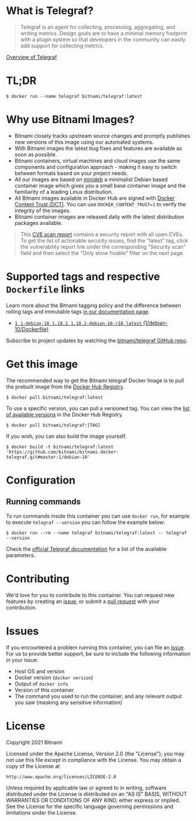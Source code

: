 
# What is Telegraf?

> Telegraf is an agent for collecting, processing, aggregating, and writing metrics. Design goals are to have a minimal memory footprint with a plugin system so that developers in the community can easily add support for collecting metrics.

[Overview of Telegraf](https://github.com/influxdata/telegraf)

# TL;DR

```console
$ docker run --name telegraf bitnami/telegraf:latest
```

# Why use Bitnami Images?

* Bitnami closely tracks upstream source changes and promptly publishes new versions of this image using our automated systems.
* With Bitnami images the latest bug fixes and features are available as soon as possible.
* Bitnami containers, virtual machines and cloud images use the same components and configuration approach - making it easy to switch between formats based on your project needs.
* All our images are based on [minideb](https://github.com/bitnami/minideb) a minimalist Debian based container image which gives you a small base container image and the familiarity of a leading Linux distribution.
* All Bitnami images available in Docker Hub are signed with [Docker Content Trust (DCT)](https://docs.docker.com/engine/security/trust/content_trust/). You can use `DOCKER_CONTENT_TRUST=1` to verify the integrity of the images.
* Bitnami container images are released daily with the latest distribution packages available.


> This [CVE scan report](https://quay.io/repository/bitnami/telegraf?tab=tags) contains a security report with all open CVEs. To get the list of actionable security issues, find the "latest" tag, click the vulnerability report link under the corresponding "Security scan" field and then select the "Only show fixable" filter on the next page.

# Supported tags and respective `Dockerfile` links

Learn more about the Bitnami tagging policy and the difference between rolling tags and immutable tags [in our documentation page](https://docs.bitnami.com/tutorials/understand-rolling-tags-containers/).


* [`1`, `1-debian-10`, `1.18.2`, `1.18.2-debian-10-r18`, `latest` (1/debian-10/Dockerfile)](https://github.com/bitnami/bitnami-docker-telegraf/blob/1.18.2-debian-10-r18/1/debian-10/Dockerfile)

Subscribe to project updates by watching the [bitnami/telegraf GitHub repo](https://github.com/bitnami/bitnami-docker-telegraf).

# Get this image

The recommended way to get the Bitnami telegraf Docker Image is to pull the prebuilt image from the [Docker Hub Registry](https://hub.docker.com/r/bitnami/telegraf).

```console
$ docker pull bitnami/telegraf:latest
```

To use a specific version, you can pull a versioned tag. You can view the [list of available versions](https://hub.docker.com/r/bitnami/telegraf/tags/) in the Docker Hub Registry.

```console
$ docker pull bitnami/telegraf:[TAG]
```

If you wish, you can also build the image yourself.

```console
$ docker build -t bitnami/telegraf:latest 'https://github.com/bitnami/bitnami-docker-telegraf.git#master:1/debian-10'
```

# Configuration

## Running commands

To run commands inside this container you can use `docker run`, for example to execute `telegraf --version` you can follow the example below:

```console
$ docker run --rm --name telegraf bitnami/telegraf:latest -- telegraf --version
```

Check the [official Telegraf documentation](https://docs.influxdata.com/telegraf) for a list of the available parameters.

# Contributing

We'd love for you to contribute to this container. You can request new features by creating an [issue](https://github.com/bitnami/bitnami-docker-telegraf/issues), or submit a [pull request](https://github.com/bitnami/bitnami-docker-telegraf/pulls) with your contribution.

# Issues

If you encountered a problem running this container, you can file an [issue](https://github.com/bitnami/bitnami-docker-telegraf/issues/new). For us to provide better support, be sure to include the following information in your issue:

- Host OS and version
- Docker version (`docker version`)
- Output of `docker info`
- Version of this container
- The command you used to run the container, and any relevant output you saw (masking any sensitive information)

# License

Copyright 2021 Bitnami

Licensed under the Apache License, Version 2.0 (the "License");
you may not use this file except in compliance with the License.
You may obtain a copy of the License at

    http://www.apache.org/licenses/LICENSE-2.0

Unless required by applicable law or agreed to in writing, software
distributed under the License is distributed on an "AS IS" BASIS,
WITHOUT WARRANTIES OR CONDITIONS OF ANY KIND, either express or implied.
See the License for the specific language governing permissions and
limitations under the License.
